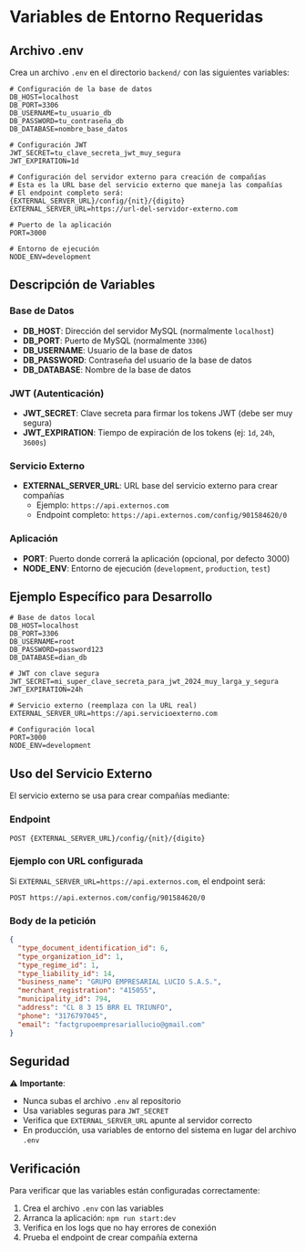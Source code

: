 # Variables de Entorno Requeridas

## Archivo .env

Crea un archivo `.env` en el directorio `backend/` con las siguientes variables:

```env
# Configuración de la base de datos
DB_HOST=localhost
DB_PORT=3306
DB_USERNAME=tu_usuario_db
DB_PASSWORD=tu_contraseña_db
DB_DATABASE=nombre_base_datos

# Configuración JWT
JWT_SECRET=tu_clave_secreta_jwt_muy_segura
JWT_EXPIRATION=1d

# Configuración del servidor externo para creación de compañías
# Esta es la URL base del servicio externo que maneja las compañías
# El endpoint completo será: {EXTERNAL_SERVER_URL}/config/{nit}/{digito}
EXTERNAL_SERVER_URL=https://url-del-servidor-externo.com

# Puerto de la aplicación
PORT=3000

# Entorno de ejecución
NODE_ENV=development
```

## Descripción de Variables

### Base de Datos
- **DB_HOST**: Dirección del servidor MySQL (normalmente `localhost`)
- **DB_PORT**: Puerto de MySQL (normalmente `3306`)
- **DB_USERNAME**: Usuario de la base de datos
- **DB_PASSWORD**: Contraseña del usuario de la base de datos
- **DB_DATABASE**: Nombre de la base de datos

### JWT (Autenticación)
- **JWT_SECRET**: Clave secreta para firmar los tokens JWT (debe ser muy segura)
- **JWT_EXPIRATION**: Tiempo de expiración de los tokens (ej: `1d`, `24h`, `3600s`)

### Servicio Externo
- **EXTERNAL_SERVER_URL**: URL base del servicio externo para crear compañías
  - Ejemplo: `https://api.externos.com`
  - Endpoint completo: `https://api.externos.com/config/901584620/0`

### Aplicación
- **PORT**: Puerto donde correrá la aplicación (opcional, por defecto 3000)
- **NODE_ENV**: Entorno de ejecución (`development`, `production`, `test`)

## Ejemplo Específico para Desarrollo

```env
# Base de datos local
DB_HOST=localhost
DB_PORT=3306
DB_USERNAME=root
DB_PASSWORD=password123
DB_DATABASE=dian_db

# JWT con clave segura
JWT_SECRET=mi_super_clave_secreta_para_jwt_2024_muy_larga_y_segura
JWT_EXPIRATION=24h

# Servicio externo (reemplaza con la URL real)
EXTERNAL_SERVER_URL=https://api.servicioexterno.com

# Configuración local
PORT=3000
NODE_ENV=development
```

## Uso del Servicio Externo

El servicio externo se usa para crear compañías mediante:

### Endpoint
```
POST {EXTERNAL_SERVER_URL}/config/{nit}/{digito}
```

### Ejemplo con URL configurada
Si `EXTERNAL_SERVER_URL=https://api.externos.com`, el endpoint será:
```
POST https://api.externos.com/config/901584620/0
```

### Body de la petición
```json
{
  "type_document_identification_id": 6,
  "type_organization_id": 1,
  "type_regime_id": 1,
  "type_liability_id": 14,
  "business_name": "GRUPO EMPRESARIAL LUCIO S.A.S.",
  "merchant_registration": "415055",
  "municipality_id": 794,
  "address": "CL 8 3 15 BRR EL TRIUNFO",
  "phone": "3176797045",
  "email": "factgrupoempresariallucio@gmail.com"
}
```

## Seguridad

⚠️ **Importante**: 
- Nunca subas el archivo `.env` al repositorio
- Usa variables seguras para `JWT_SECRET`
- Verifica que `EXTERNAL_SERVER_URL` apunte al servidor correcto
- En producción, usa variables de entorno del sistema en lugar del archivo `.env`

## Verificación

Para verificar que las variables están configuradas correctamente:

1. Crea el archivo `.env` con las variables
2. Arranca la aplicación: `npm run start:dev`
3. Verifica en los logs que no hay errores de conexión
4. Prueba el endpoint de crear compañía externa 